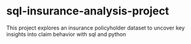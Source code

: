 # sql-insurance-analysis-project
 This project explores an insurance policyholder dataset to uncover key insights into claim behavior with sql and python 
